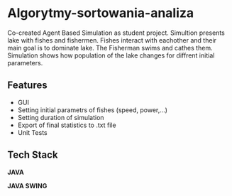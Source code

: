 # Algorytmy-sortowania-analiza


Co-created Agent Based Simulation as student project. Simultion presents lake with fishes and fishermen. Fishes interact with eachother and their main goal is to dominate lake. The Fisherman swims and cathes them. Simulation shows how population of the lake changes for diffrent initial parameters.


## Features

- GUI
- Setting initial parametrs of fishes (speed, power,...)
- Setting duration of simulation
- Export of final statistics to .txt file
- Unit Tests



## Tech Stack

**JAVA**

**JAVA SWING**
